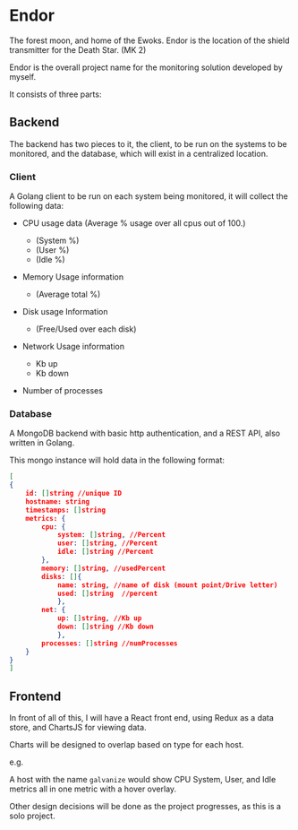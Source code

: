 # Endor

The forest moon, and home of the Ewoks. Endor is the location of the shield 
transmitter for the Death Star. (MK 2)

Endor is the overall project name for the monitoring solution developed by myself.

It consists of three parts:

## Backend

The backend has two pieces to it, the client, to be run on the systems
to be monitored, and the database, which will exist in a centralized location.

### Client

A Golang client to be run on each system being monitored, it will collect 
the following data:
 
 * CPU usage data (Average % usage over all cpus out of 100.)
    * (System %)
    * (User %)
    * (Idle %) 

 * Memory Usage information 
    * (Average total %)

 * Disk usage Information
    * (Free/Used over each disk)

 * Network Usage information
    * Kb up
    * Kb down

 * Number of processes

### Database

A MongoDB backend with basic http authentication, and a REST API, 
also written in Golang.

This mongo instance will hold data in the following format:

```json
[
{
    id: []string //unique ID
    hostname: string
    timestamps: []string
    metrics: {
        cpu: {
            system: []string, //Percent
            user: []string, //Percent
            idle: []string //Percent
        },
        memory: []string, //usedPercent
        disks: []{
            name: string, //name of disk (mount point/Drive letter)
            used: []string  //percent
            },
        net: {
            up: []string, //Kb up
            down: []string //Kb down
            },
        processes: []string //numProcesses
    }
}
]
```

## Frontend

In front of all of this, I will have a React front end, using Redux 
as a data store, and ChartsJS for viewing data.

Charts will be designed to overlap based on type for each host. 

e.g. 

A host with the name `galvanize` would show CPU System, User, and Idle
metrics all in one metric with a hover overlay.

Other design decisions will be done as the project progresses, as this is a 
solo project.
